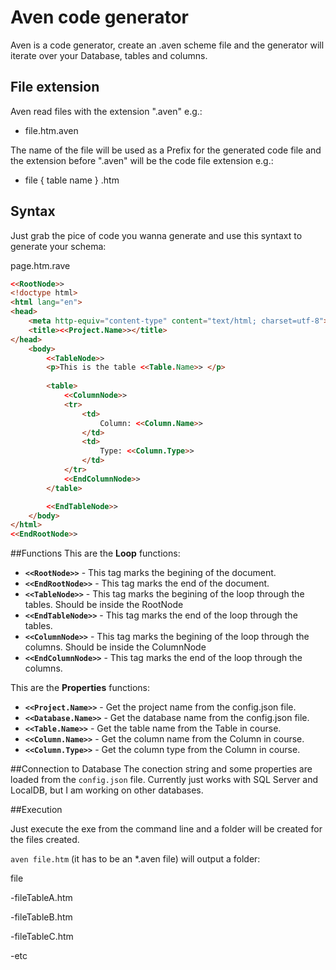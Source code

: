 # Aven code generator
Aven is a code generator, create an .aven scheme file and the generator will iterate over your Database, tables and columns.

## File extension
Aven read files with the extension ".aven" e.g.:
 - file.htm.aven
 
The name of the file will be used as a Prefix for the generated code file and the extension before ".aven" will be the code file extension e.g.:

 - file { table name } .htm
  
 
## Syntax

Just grab the pice of code you wanna generate and use this syntaxt to generate your schema:

page.htm.rave

```html
<<RootNode>>
<!doctype html>
<html lang="en">
<head>
	<meta http-equiv="content-type" content="text/html; charset=utf-8">
	<title><<Project.Name>></title>
</head>
	<body>
		<<TableNode>>
		<p>This is the table <<Table.Name>> </p>
		
		<table>
			<<ColumnNode>>
			<tr>
				<td>
					Column: <<Column.Name>>
				</td>
				<td>
					Type: <<Column.Type>>
				</td>
			</tr>
			<<EndColumnNode>>
		</table>

		<<EndTableNode>>
	</body>
</html>
<<EndRootNode>>
```

##Functions
This are the **Loop** functions:
 *   **`<<RootNode>>`** - This tag marks the begining of the document.
 *   **`<<EndRootNode>>`** - This tag marks the end of the document.
 *   **`<<TableNode>>`** - This tag marks the begining of the loop through the tables. Should be inside the RootNode
 *   **`<<EndTableNode>>`** - This tag marks the end of the loop through the tables.
 *   **`<<ColumnNode>>`** - This tag marks the begining of the loop through the columns. Should be inside the ColumnNode
 *   **`<<EndColumnNode>>`** - This tag marks the end of the loop through the columns.
 

This are the **Properties** functions:
 * **`<<Project.Name>>`** - Get the project name from the config.json file.
 * **`<<Database.Name>>`** - Get the database name from the config.json file. 
 * **`<<Table.Name>>`** - Get the table name from the Table in course.
 * **`<<Column.Name>>`** - Get the column name from the Column in course.
 * **`<<Column.Type>>`** - Get the column type from the Column in course.

##Connection to Database
The conection string and some properties are loaded from the `config.json` file. Currently just works with SQL Server and LocalDB, but I am working on other databases.

##Execution


Just execute the exe from the command line and a folder will be created for the files created.

`aven file.htm` (it has to be an *.aven file) will output a folder:

file

-fileTableA.htm

-fileTableB.htm

-fileTableC.htm

-etc

